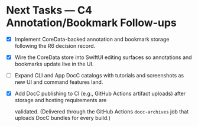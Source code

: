 # Next Tasks — C4 Annotation/Bookmark Follow-ups

- [x] Implement CoreData-backed annotation and bookmark storage following the R6 decision record.
- [x] Wire the CoreData store into SwiftUI editing surfaces so annotations and bookmarks update live in the UI.
- [ ] Expand CLI and App DocC catalogs with tutorials and screenshots as new UI and command features land.
- [x] Add DocC publishing to CI (e.g., GitHub Actions artifact uploads) after storage and hosting requirements are

  validated. (Delivered through the GitHub Actions `docc-archives` job that uploads DocC bundles for every build.)
